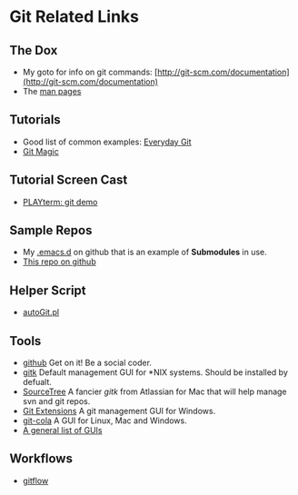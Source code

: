 Git Related Links
=================

The Dox
-------
- My goto for info on git commands: [http://git-scm.com/documentation](http://git-scm.com/documentation)
- The [man pages](http://www.kernel.org/pub/software/scm/git/docs/)

Tutorials
---------
- Good list of common examples: [Everyday Git](http://schacon.github.com/git/everyday.html)
- [Git Magic](http://www-cs-students.stanford.edu/~blynn/gitmagic/index.html)

Tutorial Screen Cast
--------------------
- [PLAYterm: git demo](http://playterm.org/r/simple-git-demo-1323881492)

Sample Repos
------------
- My [.emacs.d](https://github.com/clok/.emacs.d) on github that is an example of **Submodules** in use.
- [This repo on github](https://github.com/clok/git-tuts)

Helper Script
-------------
- [autoGit.pl](https://github.com/clok/scrimps/blob/master/autoGit.pl)

Tools
-----
- [github](https://github.com/) Get on it! Be a social coder.
- [gitk](http://www.kernel.org/pub/software/scm/git/docs/gitk.html) Default management GUI for *NIX systems. Should be installed by defualt.
- [SourceTree](http://www.sourcetreeapp.com/) A fancier *gitk* from Atlassian for Mac that will help manage svn and git repos.
- [Git Extensions](http://code.google.com/p/gitextensions/) A git management GUI for Windows.
- [git-cola](http://git-cola.github.com/) A GUI for Linux, Mac and Windows.
- [A general list of GUIs](http://git-scm.com/downloads/guis)

Workflows
---------
- [gitflow](http://nvie.com/posts/a-successful-git-branching-model/)
